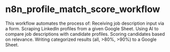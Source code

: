 # n8n_profile_match_score_workflow
This workflow automates the process of:  Receiving job description input via a form.  Scraping LinkedIn profiles from a given Google Sheet.  Using AI to compare job descriptions with candidate profiles.  Scoring candidates based on relevance.  Writing categorized results (all, >80%, >90%) to a Google Sheet.
